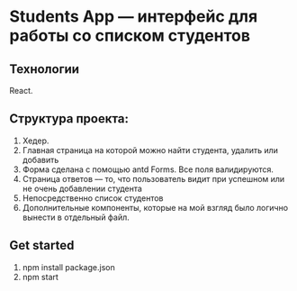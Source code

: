 # Students App –– интерфейс для работы со списком студентов

## Технологии

React.

## Структура проекта:
1. Хедер.
2. Главная страница на которой можно найти студента, удалить или добавить
3. Форма сделана с помощью antd Forms. Все поля валидируются.
4. Страница ответов –– то, что пользователь видит при успешном или не очень добавлении студента
5. Непосредственно список студентов
6. Дополнительные компоненты, которые на мой взгляд было логично вынести в отдельный файл.

## Get started
1. npm install package.json
2. npm start
